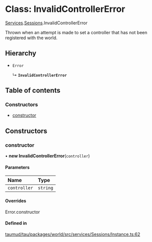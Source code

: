 # Class: InvalidControllerError

[Services](../modules/tau_world.Services.md).[Sessions](../modules/tau_world.Services.Sessions.md).InvalidControllerError

Thrown when an attempt is made to set a controller that has not been registered with the world.

## Hierarchy

- `Error`

  ↳ **`InvalidControllerError`**

## Table of contents

### Constructors

- [constructor](tau_world.Services.Sessions.InvalidControllerError.md#constructor)

## Constructors

### constructor

• **new InvalidControllerError**(`controller`)

#### Parameters

| Name | Type |
| :------ | :------ |
| `controller` | `string` |

#### Overrides

Error.constructor

#### Defined in

[taumud/tau/packages/world/src/services/Sessions/Instance.ts:62](https://github.com/tau-mud/tau/blob/b8e3567/packages/world/src/services/Sessions/Instance.ts#L62)
